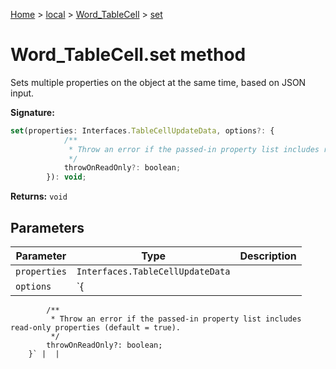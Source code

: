 [Home](./index) &gt; [local](local.md) &gt; [Word\_TableCell](local.word_tablecell.md) &gt; [set](local.word_tablecell.set.md)

# Word\_TableCell.set method

Sets multiple properties on the object at the same time, based on JSON input.

**Signature:**
```javascript
set(properties: Interfaces.TableCellUpdateData, options?: {
            /**
             * Throw an error if the passed-in property list includes read-only properties (default = true).
             */
            throwOnReadOnly?: boolean;
        }): void;
```
**Returns:** `void`

## Parameters

|  Parameter | Type | Description |
|  --- | --- | --- |
|  `properties` | `Interfaces.TableCellUpdateData` |  |
|  `options` | `{
            /**
             * Throw an error if the passed-in property list includes read-only properties (default = true).
             */
            throwOnReadOnly?: boolean;
        }` |  |

